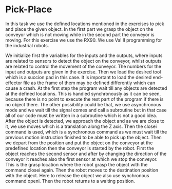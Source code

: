 # Pick-Place
In this task we use the defined locations mentioned in the exercises to pick and place the given object. In
the first part we grasp the object on the conveyor which is not moving while in the second part the
conveyor is moving. For this exercise we use the RX90.
We use Val II programming for the industrial robots.

We initialize first the variables for the inputs and the outputs, where inputs are related to sensors to
detect the object on the conveyor, whilst outputs are related to control the movement of the conveyor.
The numbers for the input and outputs are given in the exercise. Then we load the desired tool which is a
succion pad in this case. It is important to load the desired end-effector file as the frame of them may be
defined differently which can cause a crash.
At the first step the program wait till any objects are detected at the defined locations. This is handled
synchronously as it can be seen, because there is no point to execute the rest part of the program if there
is no object there. The other possibility could be that, we use asynchronous mode and we wait till the
signal comes and call a subroutine but in that case all of our code must be written in a subroutine which
is not a good idea.
After the object is detected, we approach the object and as we are close to it, we use moves which is a
translation along the Z axis. Then the closei command is used, which is a synchronous command as we
must wait till the previous motion instruction finished to be able to pick up the object.
Then we depart from the position and put the object on the conveyor at the predefined location then the
conveyor is started by the robot. First the object reaches the second sensor and after by changing the
direction of the conveyor it reaches also the first sensor at which we stop the conveyor. This is the grasp
location where the robot grasp the object with the command closei again. Then the robot moves to the
destination position with the object. Here to release the object we also use synchronous command openi.
Then the robot returns to a waiting position.
